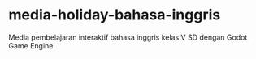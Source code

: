 # media-holiday-bahasa-inggris
Media pembelajaran interaktif bahasa inggris kelas V SD dengan Godot Game Engine
